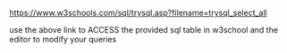 https://www.w3schools.com/sql/trysql.asp?filename=trysql_select_all

use the above link to ACCESS the provided sql table in w3school and the editor to modify  your queries
